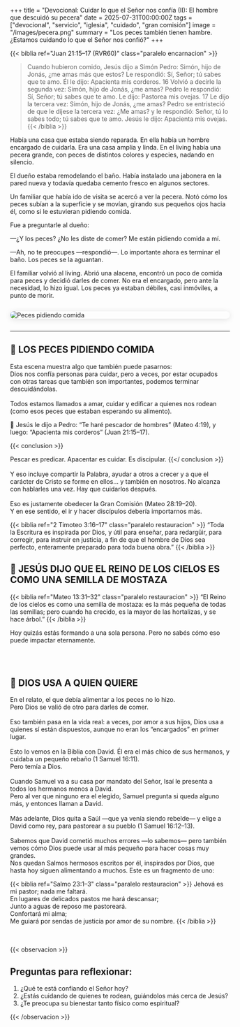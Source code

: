 +++
title = "Devocional: Cuidar lo que el Señor nos confía (II): El hombre que descuidó su pecera"
date = 2025-07-31T00:00:00Z
tags = ["devocional", "servicio", "iglesia", "cuidado", "gran comisión"]
image = "/images/pecera.png"
summary = "Los peces también tienen hambre. ¿Estamos cuidando lo que el Señor nos confió?"
+++

{{< biblia ref="Juan 21:15–17 (RVR60)" class="paralelo encarnacion" >}}
> Cuando hubieron comido, Jesús dijo a Simón Pedro: Simón, hijo de Jonás, ¿me amas más que estos? Le respondió: Sí, Señor; tú sabes que te amo. Él le dijo: Apacienta mis corderos. 16 Volvió a decirle la segunda vez: Simón, hijo de Jonás, ¿me amas? Pedro le respondió: Sí, Señor; tú sabes que te amo. Le dijo: Pastorea mis ovejas. 17 Le dijo la tercera vez: Simón, hijo de Jonás, ¿me amas? Pedro se entristeció de que le dijese la tercera vez: ¿Me amas? y le respondió: Señor, tú lo sabes todo; tú sabes que te amo. Jesús le dijo: Apacienta mis ovejas.
{{< /biblia >}}

Había una casa que estaba siendo reparada. En ella había un hombre encargado de cuidarla. Era una casa amplia y linda. En el living había una pecera grande, con peces de distintos colores y especies, nadando en silencio.

El dueño estaba remodelando el baño. Había instalado una jabonera en la pared nueva y todavía quedaba cemento fresco en algunos sectores.

Un familiar que había ido de visita se acercó a ver la pecera. Notó cómo los peces subían a la superficie y se movían, girando sus pequeños ojos hacia él, como si le estuvieran pidiendo comida.

Fue a preguntarle al dueño:

—¿Y los peces? ¿No les diste de comer? Me están pidiendo comida a mí.

—Ah, no te preocupes —respondió—. Lo importante ahora es terminar el baño. Los peces se la aguantan.

El familiar volvió al living. Abrió una alacena, encontró un poco de comida para peces y decidió darles de comer. No era el encargado, pero ante la necesidad, lo hizo igual. Los peces ya estaban débiles, casi inmóviles, a punto de morir.

<img src="/images/pecera.png" 
     alt="Peces pidiendo comida"
     style="display: block; 
            margin: 2em auto; 
            max-width: 100%; 
            height: auto; 
            border-radius: 18px; 
            box-shadow: 0 2px 14px rgba(0,0,0,0.12);" />

---

## 🐠 LOS PECES PIDIENDO COMIDA

Esta escena muestra algo que también puede pasarnos:  
Dios nos confía personas para cuidar, pero a veces, por estar ocupados con otras tareas que también son importantes, podemos terminar descuidándolas.
<br></br>
Todos estamos llamados a amar, cuidar y edificar a quienes nos rodean (como esos peces que estaban esperando su alimento).

📖 Jesús le dijo a Pedro:
“Te haré pescador de hombres” (Mateo 4:19),
y luego: “Apacienta mis corderos” (Juan 21:15–17).


{{< conclusion >}}

Pescar es predicar. Apacentar es cuidar. Es discipular.
{{</ conclusion >}}
<br></br>
Y eso incluye compartir la Palabra, ayudar a otros a crecer y a que el carácter de Cristo se forme en ellos… y también en nosotros. No alcanza con hablarles una vez. Hay que cuidarlos después.
<br></br>
Eso es justamente obedecer la Gran Comisión (Mateo 28:19–20).  
Y en ese sentido, el ir y hacer discípulos debería importarnos más.

{{< biblia ref="2 Timoteo 3:16–17" class="paralelo restauracion" >}}
“Toda la Escritura es inspirada por Dios, y útil para enseñar, para redargüir, para corregir, para instruir en justicia, a fin de que el hombre de Dios sea perfecto, enteramente preparado para toda buena obra.”
{{< /biblia >}}


## 🌱 JESÚS DIJO QUE EL REINO DE LOS CIELOS ES COMO UNA SEMILLA DE MOSTAZA

{{< biblia ref="Mateo 13:31–32" class="paralelo restauracion" >}}
“El Reino de los cielos es como una semilla de mostaza: es la más pequeña de todas las semillas; pero cuando ha crecido, es la mayor de las hortalizas, y se hace árbol.”
{{< /biblia >}}

Hoy quizás estás formando a una sola persona. Pero no sabés cómo eso puede impactar eternamente.

<br></br>
## 📜 DIOS USA A QUIEN QUIERE

En el relato, el que debía alimentar a los peces no lo hizo.  
Pero Dios se valió de otro para darles de comer.
<br></br>
Eso también pasa en la vida real: a veces, por amor a sus hijos, Dios usa a quienes sí están dispuestos, aunque no eran los “encargados” en primer lugar.
<br></br>
Esto lo vemos en la Biblia con David. Él era el más chico de sus hermanos, y cuidaba un pequeño rebaño (1 Samuel 16:11).  
Pero temía a Dios.
<br></br>
Cuando Samuel va a su casa por mandato del Señor, Isaí le presenta a todos los hermanos menos a David.  
Pero al ver que ninguno era el elegido, Samuel pregunta si queda alguno más, y entonces llaman a David.
<br></br>
Más adelante, Dios quita a Saúl —que ya venía siendo rebelde— y elige a David como rey, para pastorear a su pueblo (1 Samuel 16:12–13).
<br></br>
Sabemos que David cometió muchos errores —lo sabemos— pero también vemos cómo Dios puede usar al más pequeño para hacer cosas muy grandes.  
Nos quedan Salmos hermosos escritos por él, inspirados por Dios, que hasta hoy siguen alimentando a muchos.
Este es un fragmento de uno:


{{< biblia ref="Salmo 23:1–3" class="paralelo restauracion" >}}
Jehová es mi pastor; nada me faltará.  
En lugares de delicados pastos me hará descansar;  
Junto a aguas de reposo me pastoreará.  
Confortará mi alma;  
Me guiará por sendas de justicia por amor de su nombre.
{{< /biblia >}}

<br></br>
{{< observacion >}}
## Preguntas para reflexionar:

1. ¿Qué te está confiando el Señor hoy?  
2. ¿Estás cuidando de quienes te rodean, guiándolos más cerca de Jesús?  
3. ¿Te preocupa su bienestar tanto físico como espiritual?

{{< /observacion >}}
